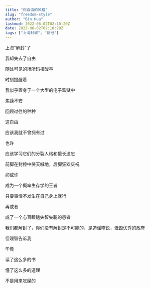 ```yaml
---
title: "你自由的风格"
slug: "freedom-style"
author: "Bin Hua"
lastmod: 2022-06-02T02:10:20Z
date: 2022-06-02T02:10:20Z
tags: ["上海封城", "新冠"]
---
```


上海“解封”了

我却失去了自由

随处可见的场所码核酸亭

时刻提醒着

我似乎置身于一个大型的电子监狱中

焦躁不安

回顾过往的种种

这自由

应该我就不曾拥有过

也许

应该学习它们的分裂人格和擅长遗忘

前脚在封控中哭天喊地，后脚狂欢庆祝

抑或许

成为一个概率生存学的王者

只要事情不发生在自己身上就行

再或者

成了一个心盲眼瞎失智失聪的患者

我们都解封了，你们没有解封是不可能的，是造谣瞎说，诋毁优秀的政府

但理智告诉我

毕竟

读了这么多的书

懂了这么多的道理

不是用来吃屎的